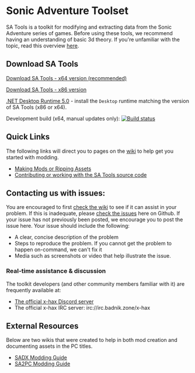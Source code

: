 # Sonic Adventure Toolset
SA Tools is a toolkit for modifying and extracting data from the Sonic Adventure series of games. Before using these tools, we recommend having an understanding of basic 3d theory. If you're unfamiliar with the topic, read this overview [here](https://developer.mozilla.org/en-US/docs/Games/Techniques/3D_on_the_web/Basic_theory).

## Download SA Tools

[Download SA Tools - x64 version (recommended)](https://mm.reimuhakurei.net/SA%20Tools%20x64.7z)

[Download SA Tools - x86 version](https://mm.reimuhakurei.net/SA%20Tools.7z)

[.NET Desktop Runtime 5.0](https://dotnet.microsoft.com/download/dotnet/5.0) - install the `Desktop` runtime matching the version of SA Tools (x86 or x64).

Development build (x64, manual updates only): 
[![Build status](https://ci.appveyor.com/api/projects/status/hobk9b466cvfrhov?svg=true)](https://ci.appveyor.com/project/PiKeyAr/sa-tools)

## Quick Links
The following links will direct you to pages on the [wiki](https://github.com/X-Hax/sa_tools/wiki) to help get you started with modding.
 - [Making Mods or Ripping Assets](https://github.com/X-Hax/sa_tools/wiki/SA-Tools-Hub#creating-a-project)
 - [Contributing or working with the SA Tools source code](https://github.com/X-Hax/sa_tools/wiki/Contributing-to-the-Tools)

## Contacting us with issues:
You are encouraged to first [check the wiki](https://github.com/X-Hax/sa_tools/wiki) to see if it can assist in your problem. If this is inadequate, please [check the issues](https://github.com/X-Hax/sa_tools/issues) here on Github. If your issue has not previously been posted, we encourage you to post the issue here. Your issue should include the following:
- A clear, concise description of the problem
- Steps to reproduce the problem. If you cannot get the problem to happen on-command, we can't fix it
- Media such as screenshots or video that help illustrate the issue.
### Real-time assistance & discussion
The toolkit developers (and other community members familiar with it) are frequently available at:
- [The official x-hax Discord server](https://discord.gg/gqJCF47)
- The official x-hax IRC server: irc://irc.badnik.zone/x-hax

## External Resources
Below are two wikis that were created to help in both mod creation and documenting assets in the PC titles.
 - [SADX Modding Guide](https://github.com/X-Hax/SADXModdingGuide/wiki)
 - [SA2PC Modding Guide](https://github.com/X-Hax/SA2BModdingGuide/wiki)
